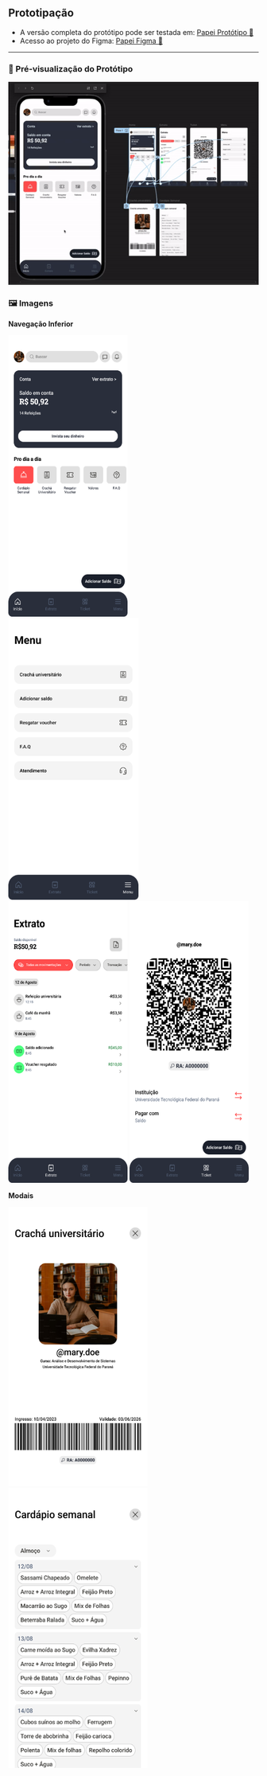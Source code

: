 ## Prototipação

- A versão completa do protótipo pode ser testada em: [Papei Protótipo 📱](https://www.figma.com/proto/ppnmrdaS6OdGyS6AgajidL/PaPei?node-id=0-1&t=QS3DCQMDFFO0wqO6-1)<br>
- Acesso ao projeto do Figma: [Papei Figma 📂](https://www.figma.com/design/ppnmrdaS6OdGyS6AgajidL/PaPei?node-id=0-1&t=QS3DCQMDFFO0wqO6-1)

--- 
### 📱 Pré-visualização do Protótipo
![Gif do Protótipo](./prototype.gif)

### 🖼️ Imagens
<div style="display: flex, width: 100%, gap: 20px">
  <p><strong>Navegação Inferior</strong></p>
  <img src="./Home.png" width="240px" height="566px"/>
  <img src="./Menu.png" wwidth="240px" height="566px"/> 
  <img src="./Extrato.png" width="240px" height="566px"/>
  <img src="./Ticket.png" width="240px" height="566px"/> 
  <div>
    <p><strong>Modais</strong></p>
    <img src="./Crachá-universitário.png" width="280px" height="562.46px"/>
    <img src="./Cardápio Semanal.png" width="280px" height="562.46px"/>
  <div/>
</div>
